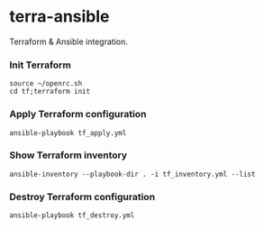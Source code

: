 # terra-ansible
Terraform & Ansible integration.

### Init Terraform

```
source ~/openrc.sh
cd tf;terraform init
```

### Apply Terraform configuration

```
ansible-playbook tf_apply.yml
```

### Show Terraform inventory

```
ansible-inventory --playbook-dir . -i tf_inventory.yml --list
```

### Destroy Terraform configuration

```
ansible-playbook tf_destroy.yml
```
